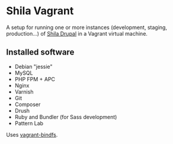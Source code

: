 # Shila Vagrant

A setup for running one or more instances (development, staging, production...) of [Shila Drupal](https://github.com/aleksip/shila-drupal) in a Vagrant virtual machine.

## Installed software

- Debian "jessie"
- MySQL
- PHP FPM + APC
- Nginx
- Varnish
- Git
- Composer
- Drush
- Ruby and Bundler (for Sass development)
- Pattern Lab

Uses [vagrant-bindfs](https://github.com/gael-ian/vagrant-bindfs).
